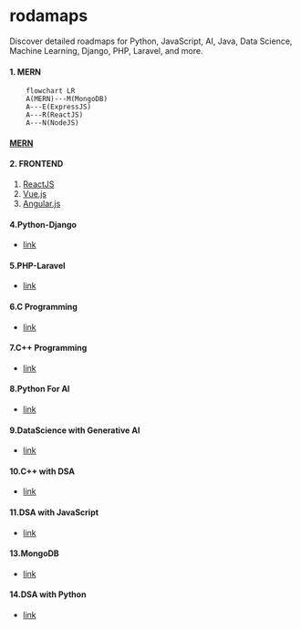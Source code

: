 # rodamaps
Discover detailed roadmaps for Python, JavaScript, AI, Java, Data Science, Machine Learning, Django, PHP, Laravel, and more.

#### 1. MERN
```mermaid
    flowchart LR
    A(MERN)---M(MongoDB)
    A---E(ExpressJS)
    A---R(ReactJS)
    A---N(NodeJS)
```
#### [MERN](./1.MERN/README.md)

#### 2. FRONTEND
 1. [ReactJS](./2.FRONTEND/React.js.md)
 1. [Vue.js](./2.FRONTEND/Vue.js.md) 
 2. [Angular.js](./2.FRONTEND/Angular.js.md)

#### 4.Python-Django
- [link](./4.Python-Django/README.md)

#### 5.PHP-Laravel
- [link](./5.Php-Laravel/README.md)

#### 6.C Programming
- [link](./6.C/README.md)

#### 7.C++ Programming
- [link](./7.C++/README.md)

#### 8.Python For AI
- [link](./8.Python%20For%20AI/README.md)

#### 9.DataScience with Generative AI
- [link](./9.DataScience%20with%20Generative%20AI/README.md)

#### 10.C++ with DSA
- [link](./10.DSA%20with%20C++/README.md)

#### 11.DSA with JavaScript
- [link](./11.DSA%20with%20Javascript/README.md)

#### 13.MongoDB
- [link](./13.MongoDB/README.md)

#### 14.DSA with Python
- [link](./14.DSA%20with%20Python/README.md)